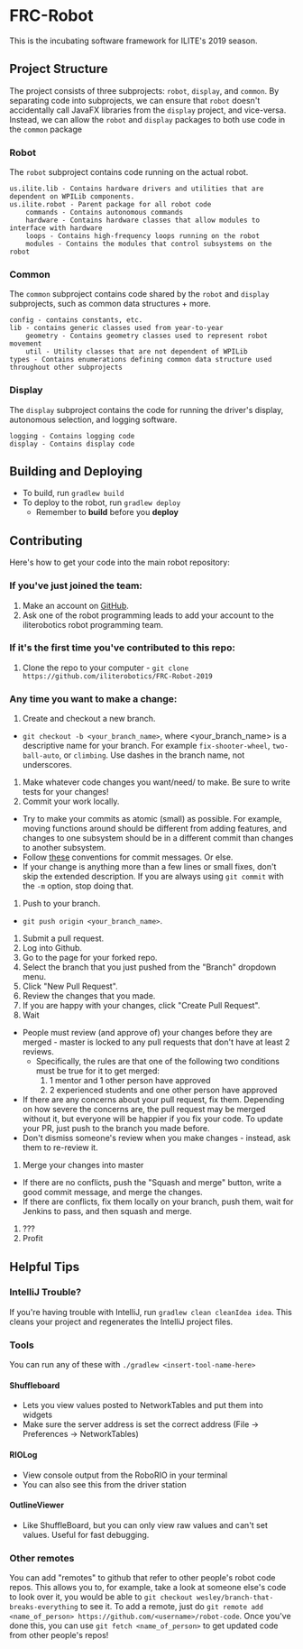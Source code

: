 # FRC-Robot

This is the incubating software framework for ILITE's 2019 season.

## Project Structure

The project consists of three subprojects: `robot`, `display`, and `common`.
By separating code into subprojects, we can ensure that `robot` doesn't accidentally
call JavaFX libraries from the `display` project, and vice-versa. Instead, we can allow
the `robot` and `display` packages to both use code in the `common` package

### Robot
The `robot` subproject contains code running on the actual robot.
```$xslt
us.ilite.lib - Contains hardware drivers and utilities that are dependent on WPILib components.
us.ilite.robot - Parent package for all robot code
    commands - Contains autonomous commands
    hardware - Contains hardware classes that allow modules to interface with hardware
    loops - Contains high-frequency loops running on the robot
    modules - Contains the modules that control subsystems on the robot
```

### Common
The `common` subproject contains code shared by the `robot` and `display` subprojects, such
as common data structures + more.
```$xslt
config - contains constants, etc.
lib - contains generic classes used from year-to-year
    geometry - Contains geometry classes used to represent robot movement
    util - Utility classes that are not dependent of WPILib
types - Contains enumerations defining common data structure used throughout other subprojects
```

### Display
The `display` subproject contains the code for running the driver's display, autonomous selection,
and logging software.
```$xslt
logging - Contains logging code
display - Contains display code
```

## Building and Deploying
- To build, run `gradlew build`
- To deploy to the robot, run `gradlew deploy`
    - Remember to **build** before you **deploy**


## Contributing

Here's how to get your code into the main robot repository:

### If you've just joined the team:
1. Make an account on [GitHub](https://github.com/).
2. Ask one of the robot programming leads to add your account to the iliterobotics robot programming team.

### If it's the first time you've contributed to this repo:
1. Clone the repo to your computer - `git clone https://github.com/iliterobotics/FRC-Robot-2019`

### Any time you want to make a change:
1. Create and checkout a new branch.
  * `git checkout -b <your_branch_name>`, where <your_branch_name> is a descriptive name for your branch. For example `fix-shooter-wheel`, `two-ball-auto`, or `climbing`. Use dashes in the branch name, not underscores.
1. Make whatever code changes you want/need/ to make. Be sure to write tests for your changes!
1. Commit your work locally.
  * Try to make your commits as atomic (small) as possible. For example, moving functions around should be different from adding features, and changes to one subsystem should be in a different commit than changes to another subsystem.
  * Follow [these](http://tbaggery.com/2008/04/19/a-note-about-git-commit-messages.html) conventions for commit messages. Or else.
  * If your change is anything more than a few lines or small fixes, don't skip the extended description. If you are always using `git commit` with the `-m` option, stop doing that.
1. Push to your branch.
  * `git push origin <your_branch_name>`.
1. Submit a pull request.
  1. Log into Github.
  1. Go to the page for your forked repo.
  1. Select the branch that you just pushed from the "Branch" dropdown menu.
  1. Click "New Pull Request".
  1. Review the changes that you made.
  1. If you are happy with your changes, click "Create Pull Request".
1. Wait
  * People must review (and approve of) your changes before they are merged - master is locked to any pull requests that don't have at least 2 reviews.
    * Specifically, the rules are that one of the following two conditions must be true for it to get merged:
      1. 1 mentor and 1 other person have approved
      1. 2 experienced students and one other person have approved
  * If there are any concerns about your pull request, fix them. Depending on how severe the concerns are, the pull request may be merged without it, but everyone will be happier if you fix your code. 
To update your PR, just push to the branch you made before.
  * Don't dismiss someone's review when you make changes - instead, ask them to re-review it.
1. Merge your changes into master
  * If there are no conflicts, push the "Squash and merge" button, write a good commit message, and merge the changes.
  * If there are conflicts, fix them locally on your branch, push them, wait for Jenkins to pass, and then squash and merge.
1. ???
1. Profit

## Helpful Tips

### IntelliJ Trouble?

If you're having trouble with IntelliJ, run `gradlew clean cleanIdea idea`. This
cleans your project and regenerates the IntelliJ project files.

### Tools

You can run any of these with `./gradlew <insert-tool-name-here>`

#### Shuffleboard
- Lets you view values posted to NetworkTables and put them into widgets
- Make sure the server address is set the correct address (File -> Preferences -> NetworkTables)

#### RIOLog
- View console output from the RoboRIO in your terminal
- You can also see this from the driver station

#### OutlineViewer
- Like ShuffleBoard, but you can only view raw values and can't set values. Useful for fast debugging.

### Other remotes

You can add "remotes" to github that refer to other people's robot code repos. This allows you to, for example, take a look at someone else's code to look over it, you would be able to `git checkout wesley/branch-that-breaks-everything` to see it. To add a remote, just do `git remote add <name_of_person> https://github.com/<username>/robot-code`. Once you've done this, you can use `git fetch <name_of_person>` to get updated code from other people's repos!

